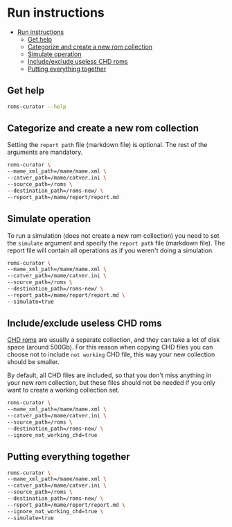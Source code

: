# Run instructions

- [Run instructions](#run-instructions)
  - [Get help](#get-help)
  - [Categorize and create a new rom collection](#categorize-and-create-a-new-rom-collection)
  - [Simulate operation](#simulate-operation)
  - [Include/exclude useless CHD roms](#includeexclude-useless-chd-roms)
  - [Putting everything together](#putting-everything-together)

## Get help

```bash
roms-curator --help
```

## Categorize and create a new rom collection

Setting the `report path` file (markdown file) is optional.
The rest of the arguments are mandatory.

```bash
roms-curator \
--mame_xml_path=/mame/mame.xml \
--catver_path=/mame/catver.ini \
--source_path=/roms \
--destination_path=/roms-new/ \
--report_path=/mame/report/report.md
```

## Simulate operation

To run a simulation (does not create a new rom collection)
you need to set the `simulate` argument and specify the
`report path` file (markdown file). The report file will contain
all operations as if you weren't doing a simulation.

```bash
roms-curator \
--mame_xml_path=/mame/mame.xml \
--catver_path=/mame/catver.ini \
--source_path=/roms \
--destination_path=/roms-new/ \
--report_path=/mame/report/report.md \
--simulate=true
```

## Include/exclude useless CHD roms

[CHD roms](https://fileinfo.com/extension/chd) are usually a separate
collection, and they can take a lot of disk space (around 500Gb).
For this reason when copying CHD files you can choose not to include
`not working` CHD file, this way your new collection should be smaller.

By default, all CHD files are included, so that you don't miss anything
in your new rom collection, but these files should not be needed if you
only want to create a working collection set.

```bash
roms-curator \
--mame_xml_path=/mame/mame.xml \
--catver_path=/mame/catver.ini \
--source_path=/roms \
--destination_path=/roms-new/ \
--ignore_not_working_chd=true
```

## Putting everything together

```bash
roms-curator \
--mame_xml_path=/mame/mame.xml \
--catver_path=/mame/catver.ini \
--source_path=/roms \
--destination_path=/roms-new/ \
--report_path=/mame/report/report.md \
--ignore_not_working_chd=true \
--simulate=true
```
